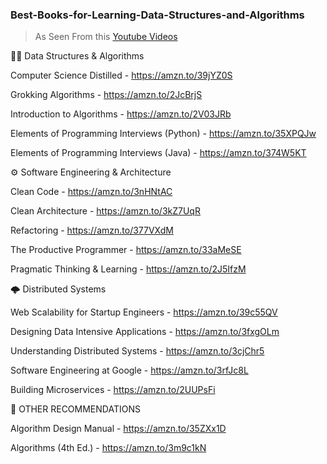 ### Best-Books-for-Learning-Data-Structures-and-Algorithms

> As Seen From this [Youtube Videos](https://www.youtube.com/watch?v=FWmuxvOgh6Q)

👨‍💻 Data Structures & Algorithms

Computer Science Distilled - https://amzn.to/39jYZ0S​

Grokking Algorithms - https://amzn.to/2JcBrjS​

Introduction to Algorithms - https://amzn.to/2V03JRb​

Elements of Programming Interviews (Python) - https://amzn.to/35XPQJw​

Elements of Programming Interviews (Java) - https://amzn.to/374W5KT​


⚙ Software Engineering & Architecture

Clean Code - https://amzn.to/3nHNtAC​

Clean Architecture - https://amzn.to/3kZ7UqR​

Refactoring - https://amzn.to/377VXdM​

The Productive Programmer - https://amzn.to/33aMeSE​

Pragmatic Thinking & Learning - https://amzn.to/2J5IfzM​


 🌩 Distributed Systems

Web Scalability for Startup Engineers - https://amzn.to/39c55QV​

Designing Data Intensive Applications - https://amzn.to/3fxgOLm​

Understanding Distributed Systems - https://amzn.to/3cjChr5​

Software Engineering at Google - https://amzn.to/3rfJc8L​

Building Microservices - https://amzn.to/2UUPsFi​


📕 OTHER RECOMMENDATIONS

Algorithm Design Manual - https://amzn.to/35ZXx1D​

Algorithms (4th Ed.) - https://amzn.to/3m9c1kN​
